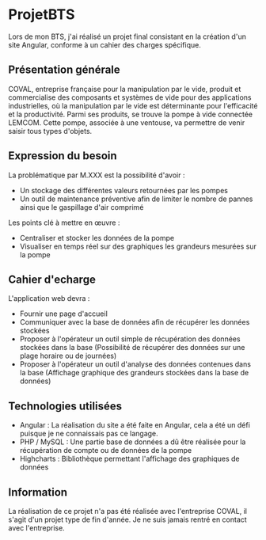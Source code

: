 # ProjetBTS

Lors de mon BTS, j'ai réalisé un projet final consistant en la création d'un site Angular, conforme à un cahier des charges spécifique.

## Présentation générale

COVAL, entreprise française pour la manipulation par le vide, produit et commercialise des composants et systèmes de vide pour des applications industrielles, où la manipulation par le vide est déterminante pour l'efficacité et la productivité.
Parmi ses produits, se trouve la pompe à vide connectée LEMCOM. Cette pompe, associée à une ventouse, va permettre de venir saisir tous types d'objets.

## Expression du besoin

La problématique par M.XXX est la possibilité d'avoir :
- Un stockage des différentes valeurs retournées par les pompes
- Un outil de maintenance préventive afin de limiter le nombre de pannes ainsi que le gaspillage d'air comprimé


Les points clé à mettre en œuvre :
- Centraliser et stocker les données de la pompe
- Visualiser en temps réel sur des graphiques les grandeurs mesurées sur la pompe

## Cahier d'echarge

L'application web devra :
- Fournir une page d'accueil
- Communiquer avec la base de données afin de récupérer les données stockées
- Proposer à l'opérateur un outil simple de récupération des données stockées dans la base (Possibilité de récupérer des données sur une plage horaire ou de journées)
- Proposer à l'opérateur un outil d'analyse des données contenues dans la base (Affichage graphique des grandeurs stockées dans la base de données)

## Technologies utilisées

- Angular : La réalisation du site a été faite en Angular, cela a été un défi puisque je ne connaissais pas ce langage.
- PHP / MySQL : Une partie base de données a dû être réalisée pour la récupération de compte ou de données de la pompe
- Highcharts : Bibliothèque permettant l'affichage des graphiques de données

## Information

La réalisation de ce projet n'a pas été réalisée avec l'entreprise COVAL, il s'agit d'un projet type de fin d'année. Je ne suis jamais rentré en contact avec l'entreprise.
